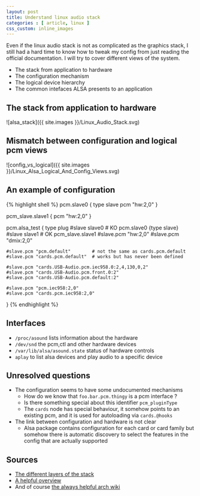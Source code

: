 ```yaml
---
layout: post
title: Understand linux audio stack
categories : [ article, linux ]
css_custom: inline_images
---
```


Even if the linux audio stack is not as complicated as the graphics stack, I still had a hard time to know how to tweak my config from just reading the official documentation.
I will try to cover different views of the system.

* The stack from application to hardware
* The configuration mechanism
* The logical device hierarchy
* The common intefaces ALSA presents to an application

## The stack from application to hardware

![alsa_stack]({{ site.images }}/Linux_Audio_Stack.svg)

## Mismatch between configuration and logical pcm views

![config_vs_logical]({{ site.images }}/Linux_Alsa_Logical_And_Config_Views.svg)

## An example of configuration

{% highlight shell %}
  pcm.slave0 {
    type slave
    pcm "hw:2,0"
  }

  pcm_slave.slave1 {
    pcm "hw:2,0"
  }

  pcm.alsa_test {
    type plug
    #slave slave0       # KO pcm.slave0 {type slave}
    #slave slave1       # OK pcm_slave.slave1
    #slave.pcm "hw:2,0"
    #slave.pcm "dmix:2,0"

    #slave.pcm "pcm.default"        # not the same as cards.pcm.default
    #slave.pcm "cards.pcm.default"  # works but has never been defined

    #slave.pcm "cards.USB-Audio.pcm.iec958.0:2,4,130,0,2"
    #slave.pcm "cards.USB-Audio.pcm.front.0:2"
    #slave.pcm "cards.USB-Audio.pcm.default:2"

    #slave.pcm "pcm.iec958:2,0"
    #slave.pcm "cards.pcm.iec958:2,0"
  }
{% endhighlight %}

## Interfaces

* `/proc/asound` lists information about the hardware
* `/dev/snd` the pcm,ctl and other hardware devices
* `/var/lib/alsa/asound.state` status of hardware controls
* `aplay` to list alsa devices and play audio to a specific device

## Unresolved questions  

* The configuration seems to have some undocumented mechanisms
  * How do we know that `foo.bar.pcm.thingy` is a pcm interface ?
  * Is there something special about this identifier `pcm_pluginType`
  * The `cards` node has special behaviour, it somehow points to an existing pcm, and it is used for autoloading via `cards.@hooks`
* The link between configuration and hardware is not clear
  * Alsa package contains configuration for each card or card family but somehow there is automatic discovery to select the features in the config that are actually supported

## Sources

* [The different layers of the stack](http://tuxradar.com/content/how-it-works-linux-audio-explained)
* [A helpful overview](http://www.volkerschatz.com/noise/alsa.html)
* And of course [the always helpful arch wiki](https://wiki.archlinux.org/index.php/Advanced_Linux_Sound_Architecture#Configuration)

